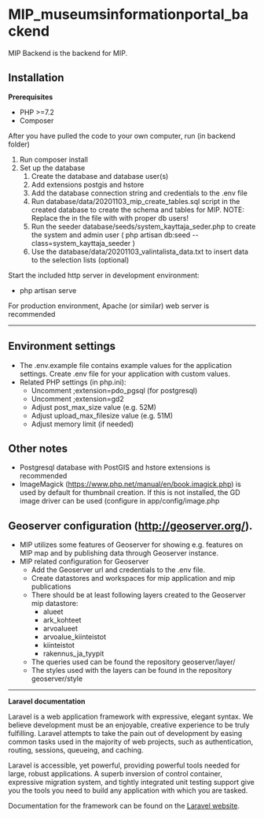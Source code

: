 # MIP_museumsinformationportal_backend

MIP Backend is the backend for MIP.

## Installation

**Prerequisites**
- PHP >=7.2
- Composer


After you have pulled the code to your own computer, run (in backend folder)

1. Run composer install
2. Set up the database
    1. Create the database and database user(s)
    2. Add extensions postgis and hstore
    3. Add the database connection string and credentials to the .env file
    4. Run database/data/20201103_mip_create_tables.sql script in the created database to create the schema and tables for MIP. NOTE: Replace the <user> in the file with with proper db users!
    5. Run the seeder database/seeds/system_kayttaja_seder.php to create the system and admin user ( php artisan db:seed --class=system_kayttaja_seeder )
    6. Use the database/data/20201103_valintalista_data.txt to insert data to the selection lists (optional)

Start the included http server in development environment:
* php artisan serve


For production environment, Apache (or similar) web server is recommended

---

## Environment settings

* The .env.example file contains example values for the application settings. Create .env file for your application with custom values.
* Related PHP settings (in php.ini):
    * Uncomment ;extension=pdo_pgsql (for postgresql)
    * Uncomment ;extension=gd2
    * Adjust post_max_size value (e.g. 52M)
    * Adjust upload_max_filesize value (e.g. 51M)
    * Adjust memory limit (if needed)


## Other notes

* Postgresql database with PostGIS and hstore extensions is recommended
* ImageMagick (https://www.php.net/manual/en/book.imagick.php) is used by default for thumbnail creation. If this is not installed, the GD image driver can be used (configure in app/config/image.php


## Geoserver configuration (http://geoserver.org/).

* MIP utilizes some features of Geoserver for showing e.g. features on MIP map and by publishing data through Geoserver instance.
* MIP related configuration for Geoserver
    * Add the Geoserver url and credentials to the .env file.
    * Create datastores and workspaces for mip application and mip publications
    * There should be at least following layers created to the Geoserver mip datastore:
        * alueet
        * ark_kohteet
        * arvoalueet
        * arvoalue_kiinteistot
        * kiinteistot
        * rakennus_ja_tyypit
    * The queries used can be found the repository geoserver/layer/
    * The styles used with the layers can be found in the repository geoserver/style


---

**Laravel documentation**

Laravel is a web application framework with expressive, elegant syntax. We believe development must be an enjoyable, creative experience to be truly fulfilling. Laravel attempts to take the pain out of development by easing common tasks used in the majority of web projects, such as authentication, routing, sessions, queueing, and caching.

Laravel is accessible, yet powerful, providing powerful tools needed for large, robust applications. A superb inversion of control container, expressive migration system, and tightly integrated unit testing support give you the tools you need to build any application with which you are tasked.

Documentation for the framework can be found on the [Laravel website](http://laravel.com/docs).
